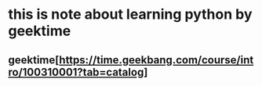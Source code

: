 # this is note about learning python by geektime
## geektime[https://time.geekbang.com/course/intro/100310001?tab=catalog]
